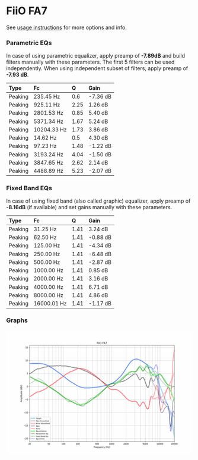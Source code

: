 # FiiO FA7
See [usage instructions](https://github.com/jaakkopasanen/AutoEq#usage) for more options and info.

### Parametric EQs
In case of using parametric equalizer, apply preamp of **-7.89dB** and build filters manually
with these parameters. The first 5 filters can be used independently.
When using independent subset of filters, apply preamp of **-7.93 dB**.

| Type    | Fc          |    Q | Gain     |
|:--------|:------------|:-----|:---------|
| Peaking | 235.45 Hz   | 0.6  | -7.36 dB |
| Peaking | 925.11 Hz   | 2.25 | 1.26 dB  |
| Peaking | 2801.53 Hz  | 0.85 | 5.40 dB  |
| Peaking | 5371.34 Hz  | 1.67 | 5.24 dB  |
| Peaking | 10204.33 Hz | 1.73 | 3.86 dB  |
| Peaking | 14.62 Hz    | 0.5  | 4.30 dB  |
| Peaking | 97.23 Hz    | 1.48 | -1.22 dB |
| Peaking | 3193.24 Hz  | 4.04 | -1.50 dB |
| Peaking | 3847.65 Hz  | 2.62 | 2.14 dB  |
| Peaking | 4488.89 Hz  | 5.23 | -2.07 dB |

### Fixed Band EQs
In case of using fixed band (also called graphic) equalizer, apply preamp of **-8.16dB**
(if available) and set gains manually with these parameters.

| Type    | Fc          |    Q | Gain     |
|:--------|:------------|:-----|:---------|
| Peaking | 31.25 Hz    | 1.41 | 3.24 dB  |
| Peaking | 62.50 Hz    | 1.41 | -0.88 dB |
| Peaking | 125.00 Hz   | 1.41 | -4.34 dB |
| Peaking | 250.00 Hz   | 1.41 | -6.48 dB |
| Peaking | 500.00 Hz   | 1.41 | -2.87 dB |
| Peaking | 1000.00 Hz  | 1.41 | 0.85 dB  |
| Peaking | 2000.00 Hz  | 1.41 | 3.16 dB  |
| Peaking | 4000.00 Hz  | 1.41 | 6.71 dB  |
| Peaking | 8000.00 Hz  | 1.41 | 4.86 dB  |
| Peaking | 16000.01 Hz | 1.41 | -1.17 dB |

### Graphs
![](./FiiO%20FA7.png)